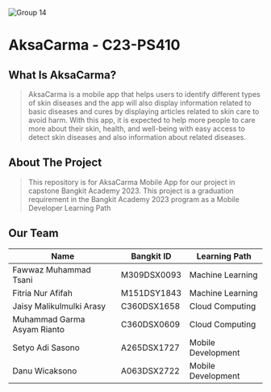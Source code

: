 ![Group 14](https://github.com/AksaCerma/AksaCarma/assets/58899551/a51f83f1-e0d7-40a6-b36c-06e9eeed4cbc)

# AksaCarma - C23-PS410

## What Is AksaCarma?

> AksaCarma is a mobile app that helps users to identify different types of skin diseases and the app will also display information related to basic diseases and cures by displaying articles related to skin care to avoid harm. With this app, it is expected to help more people to care more about their skin, health, and well-being with easy access to detect skin diseases and also information about related diseases.

## About The Project

> This repository is for AksaCarma Mobile App for our project in capstone Bangkit Academy 2023. This project is a graduation requirement in the Bangkit Academy 2023 program as a Mobile Developer Learning Path

## Our Team

| Name                        | Bangkit ID  | Learning Path      |
| --------------------------- | ----------- | ------------------ |
| Fawwaz Muhammad Tsani       | M309DSX0093 | Machine Learning   |
| Fitria Nur Afifah           | M151DSY1843 | Machine Learning   |
| Jaisy Malikulmulki Arasy    | C360DSX1658 | Cloud Computing    |
| Muhammad Garma Asyam Rianto | C360DSX0609 | Cloud Computing    |
| Setyo Adi Sasono            | A265DSX1727 | Mobile Development |
| Danu Wicaksono              | A063DSX2722 | Mobile Development |
